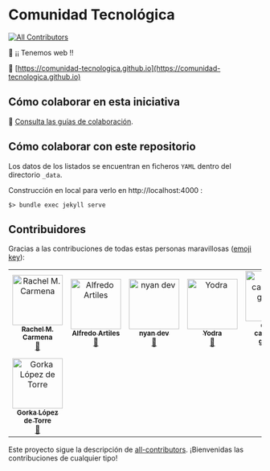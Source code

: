# Comunidad Tecnológica
[![All Contributors](https://img.shields.io/badge/all_contributors-8-orange.svg?style=flat-square)](#contributors)

:tada: ¡¡ Tenemos web !! 

:link: [https://comunidad-tecnologica.github.io](https://comunidad-tecnologica.github.io)

## Cómo colaborar en esta iniciativa

:book: [Consulta las guías de colaboración](CONTRIBUTING.md).

## Cómo colaborar con este repositorio

Los datos de los listados se encuentran en ficheros `YAML` dentro del directorio `_data`.

Construcción en local para verlo en http://localhost:4000 :

```
$> bundle exec jekyll serve
```

<!-- Do not translate this title to keep the number of contributors updated in the badge -->
## Contribuidores

Gracias a las contribuciones de todas estas personas maravillosas ([emoji key](https://allcontributors.org/docs/en/emoji-key)):

<!-- ALL-CONTRIBUTORS-LIST:START - Do not remove or modify this section -->
<!-- prettier-ignore -->
<table>
  <tr>
    <td align="center"><a href="https://rachelcarmena.github.io"><img src="https://avatars0.githubusercontent.com/u/22792183?v=4" width="100px;" alt="Rachel M. Carmena"/><br /><sub><b>Rachel M. Carmena</b></sub></a><br /><a href="https://github.com/comunidad-tecnologica/comunidad-tecnologica.github.io/commits?author=rachelcarmena" title="Documentation">📖</a></td>
    <td align="center"><a href="http://www.audiense.com"><img src="https://avatars3.githubusercontent.com/u/92608?v=4" width="100px;" alt="Alfredo Artiles"/><br /><sub><b>Alfredo Artiles</b></sub></a><br /><a href="https://github.com/comunidad-tecnologica/comunidad-tecnologica.github.io/commits?author=aartiles" title="Documentation">📖</a></td>
    <td align="center"><a href="http://fightingkitten.webcindario.com/"><img src="https://avatars3.githubusercontent.com/u/5872813?v=4" width="100px;" alt="nyan dev"/><br /><sub><b>nyan dev</b></sub></a><br /><a href="https://github.com/comunidad-tecnologica/comunidad-tecnologica.github.io/commits?author=mericp" title="Documentation">📖</a></td>
    <td align="center"><a href="https://github.com/yodra"><img src="https://avatars0.githubusercontent.com/u/7188403?v=4" width="100px;" alt="Yodra"/><br /><sub><b>Yodra</b></sub></a><br /><a href="https://github.com/comunidad-tecnologica/comunidad-tecnologica.github.io/commits?author=yodra" title="Documentation">📖</a></td>
    <td align="center"><a href="http://www.danielcastanera.com"><img src="https://avatars3.githubusercontent.com/u/6005590?v=4" width="100px;" alt="daniel castañera garrido"/><br /><sub><b>daniel castañera garrido</b></sub></a><br /><a href="https://github.com/comunidad-tecnologica/comunidad-tecnologica.github.io/commits?author=guldoe" title="Documentation">📖</a></td>
    <td align="center"><a href="http://beelzenef.github.io"><img src="https://avatars3.githubusercontent.com/u/6389665?v=4" width="100px;" alt="Elena G"/><br /><sub><b>Elena G</b></sub></a><br /><a href="https://github.com/comunidad-tecnologica/comunidad-tecnologica.github.io/commits?author=Beelzenef" title="Documentation">📖</a></td>
    <td align="center"><a href="https://rubocoptero.com"><img src="https://avatars2.githubusercontent.com/u/2010472?v=4" width="100px;" alt="Rubén Antón"/><br /><sub><b>Rubén Antón</b></sub></a><br /><a href="https://github.com/comunidad-tecnologica/comunidad-tecnologica.github.io/commits?author=rubocoptero" title="Documentation">📖</a></td>
  </tr>
  <tr>
    <td align="center"><a href="https://www.gorka.io"><img src="https://avatars0.githubusercontent.com/u/4482916?v=4" width="100px;" alt="Gorka López de Torre"/><br /><sub><b>Gorka López de Torre</b></sub></a><br /><a href="https://github.com/comunidad-tecnologica/comunidad-tecnologica.github.io/commits?author=gorkaio" title="Documentation">📖</a></td>
  </tr>
</table>

<!-- ALL-CONTRIBUTORS-LIST:END -->

Este proyecto sigue la descripción de [all-contributors](https://github.com/all-contributors/all-contributors). ¡Bienvenidas las contribuciones de cualquier tipo!
